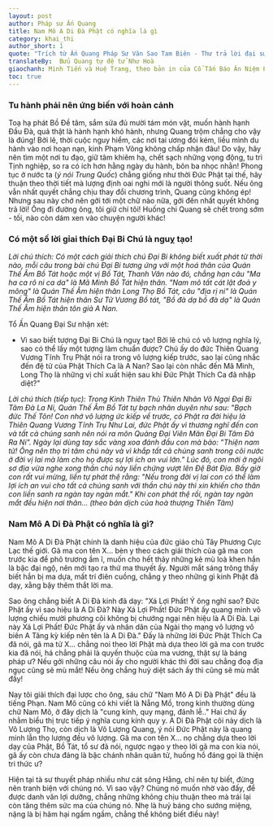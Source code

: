 ```yaml
---
layout: post
author: Pháp sư Ấn Quang
title: Nam Mô A Di Đà Phật có nghĩa là gì
category: khai_thi
author_short: 1
quote: "Trích từ Ấn Quang Pháp Sư Văn Sao Tam Biên - Thư trả lời đại sư Ứng Thoát" 
translateBy:  Bửu Quang tự đệ tử Như Hoà
giaochanh: Minh Tiến và Huệ Trang, theo bản in của Cổ Tấn Báo Ân Niệm Phật Đường, năm 2002.
toc: true
---
```


### Tu hành phải nên ứng biến với hoàn cảnh 

Toạ hạ phát Bồ Đề tâm, sắm sửa đủ mười tám món vật, muốn hành hạnh Đầu Đà, quả thật là hành hạnh khó hành, nhưng 
Quang trộm chẳng cho vậy là đúng! Bởi lẽ, thời cuộc nguy hiểm, các nơi tai ương đói kém, liều mình du hành vào nơi 
hoạn nạn, kinh Phạm Võng không chấp nhận đâu! Do vậy, hãy nên tìm một nơi tu đạo, giữ tâm khiêm hạ, chết sạch những 
vọng động, tu trì Tịnh nghiệp, so ra có ích hơn hằng ngày du hành, bôn ba nhọc nhằn! Phong tục ở nước ta (_ý nói 
Trung Quốc_) chẳng giống như thời Đức Phật tại thế, hãy thuận theo thời tiết mà lượng định oai nghi mới là người thông 
suốt. Nếu ông vẫn nhất quyết chẳng chịu thay đổi chương trình, Quang cũng không ép! Nhưng sau này chớ nên gởi tới một chữ 
nào nữa, gởi đến nhất quyết không trả lời! Ông đi đường ông, tôi giữ chí tôi! Huống chi Quang sẽ chết trong sớm - tối, nào 
còn dám xen vào chuyện người khác!

### Có một số lời gỉai thích Đại Bi Chú là nguỵ tạo!

_Lời chú thích: Có một cách giải thích chú Đại Bi không biết xuất phát từ thời nào, mỗi câu trong bài chú Đại Bi tương ứng
với một hoá thân của Quán Thế Âm Bồ Tát hoặc một vị Bồ Tát, Thanh Văn nào đó, chẳng hạn câu "Ma ha ca rô ni ca da" là Mã Minh Bồ
Tát hiện thân. "Nam mô tất cát lật đoả y mông" là Quán Thế Âm hiện thân Long Thọ Bồ Tát, câu "địa rị ni" là Quán Thế Âm Bồ Tát
hiện thân Sư Tử Vương Bồ tát, "Bồ đà dạ bồ đà dạ" là Quán Thế Âm hiện thân tôn giả A Nan._

Tổ Ấn Quang Đại Sư nhận xét: 

- Vì sao biết tượng Đại Bi Chú là nguỵ tạo!
Bởi lẽ chú có vô lượng nghĩa lý, sao có thể lấy một tượng làm chuẩn được? Chú ấy 
do đức Thiên Quang Vương Tĩnh Trụ Phật nói ra trong vô lượng kiếp trước, sao lại cũng nhắc đến đệ tử của Phật Thích Ca là 
A Nan? Sao lại còn nhắc đến Mã Minh, Long Thọ là những vị chỉ xuất hiện sau khi Đức Phật Thích Ca đã nhập diệt?"

_Lời chú thích (tiếp tục): Trong Kinh Thiên Thủ Thiên Nhãn Vô Ngại Đại Bi Tâm Đà La Ni, Quán Thế Âm Bồ Tát tự bạch nhân duyên như sau: "Bạch đức Thế Tôn! Con nhớ 
vô lượng ức kiếp về trước, có Phật ra đời hiệu là Thiên Quang Vương Tĩnh Trụ Như Lai, đức Phật ấy vì thương nghĩ đến con và tất cả 
chúng sanh nên nói ra môn Quảng Đại Viên Mãn Đại Bi Tâm Đà Ra Ni". Ngày lại dùng tay sắc vàng xoa đảnh đầu con mà bảo: "Thiện nam tử! Ông nên 
thọ trì tâm chú này và vì khắp tất cả chúng sanh trong cõi nước ở đời vị lai mà làm cho họ được sự lợi ích an vui lớn." Lúc đó, con mới ở ngôi 
sơ địa vừa nghe xong thần chú này liền chứng vượt lên Đệ Bát Địa. Bấy giờ con rất vui mừng, liền tự phát thệ rằng: "Nếu trong đời vị lai con có 
thể làm lợi ích an vui cho tất cả chúng sanh với thần chú này thì xin khiến cho thân con liền sanh ra ngàn tay ngàn mắt." Khi con phát thệ rồi, 
ngàn tay ngàn mắt đều hiện nơi thân... (theo bản dịch của hoà thượng Thiền Tâm)_

### Nam Mô A Di Đà Phật có nghĩa là gì? 

Nam Mô A Di Đà Phật chính là danh hiệu của đức giáo chủ Tây Phương Cực Lạc thế giới. Gã ma con tên X... bèn y theo cách giải thích của gã ma con 
trước kia để phô trương ầm ĩ, muốn cho hết thảy những kẻ mù loà khen hắn là bậc đại ngộ, nên mới tạo ra thứ ma thuyết ấy. Người mắt sáng trông thấy 
biết hắn bị ma dựa, mất trí điên cuồng, chẳng y theo những gì kinh Phật đã dạy, xằng bậy thêm thắt lời ma. 

Sao ông chẳng biết A Di Đà kinh đã dạy: "Xá Lợi Phất! Ý ông nghĩ sao? Đức Phật ấy vì sao hiệu là A Di Đà? Này Xá Lợi Phất! Đức Phật ấy quang minh 
vô lượng chiếu mười phương cõi không bị chướng ngại nên hiệu là A Di Đà. Lại này Xá Lợi Phất! Đức Phật ấy và nhân dân của Ngài thọ mạng vô 
lượng vô biên A Tăng kỳ kiếp nên tên là A Di Đà." Đấy là những lời Đức Phật Thích Ca đã nói, gã ma tử X... chẳng noi theo lời Phật mà dựa theo lời 
gã ma con trước kia đã nói, há chẳng phải là quyến thuộc của ma vương, thật sự là báng pháp ư? Nếu gởi những câu nói ấy cho người khác thì đời sau 
chẳng đoạ địa ngục cũng sẽ mù mắt! Nếu ông chẳng huỷ diệt sách ấy thì cũng sẽ mù mắt đấy!

Nay tôi giải thích đại lược cho ông, sáu chữ "Nam Mô A Di Đà Phật" đều là tiếng Phạn. Nam Mô cũng có khi viết là Nẵng Mồ, trong kinh thường dùng 
chữ Nam Mô, ở đây dịch là "cung kính, quy mạng, đảnh lễ.." Hai chứ ấy nhằm biểu thị trực tiếp ý nghĩa cung kính quy y. A Di Đà Phật cõi này dịch 
là Vô Lượng Thọ, còn dịch là Vô Lượng Quang, ý nói Đức Phật này là quang minh lẫn thọ lượng đều vô lượng. Gã ma con tên X... nọ chẳng dựa theo lời 
dạy của Phật, Bồ Tát, tổ sư đã nói, ngược ngạo y theo lời gã ma con kia nói, gã ấy còn chưa đáng là bậc chánh nhân quân tử, huống hồ đáng gọi là 
thiện tri thức ư? 

Hiện tại tà sư thuyết pháp nhiều như cát sông Hằng, chỉ nên tự biết, đừng nên tranh biện với chúng nó. Vì sao vậy? Chúng nó muốn nhờ vào đấy, để 
được danh văn lợi dưỡng, chẳng những không chịu thuận theo mà trái lại còn tăng thêm sức ma của chúng nó. Nhẹ là huỷ báng cho sướng miệng, nặng 
là bị hãm hại ngấm ngầm, chẳng thể không biết điều này!
